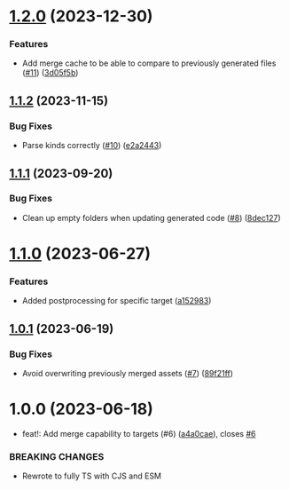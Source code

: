 # [1.2.0](https://github.com/kapetacom/codegen/compare/v1.1.2...v1.2.0) (2023-12-30)


### Features

* Add merge cache to be able to compare to previously generated files ([#11](https://github.com/kapetacom/codegen/issues/11)) ([3d05f5b](https://github.com/kapetacom/codegen/commit/3d05f5bf1281e51c9ac9eb464a8ab46dd003805c))

## [1.1.2](https://github.com/kapetacom/codegen/compare/v1.1.1...v1.1.2) (2023-11-15)

### Bug Fixes

-   Parse kinds correctly ([#10](https://github.com/kapetacom/codegen/issues/10)) ([e2a2443](https://github.com/kapetacom/codegen/commit/e2a24432d8d7aafc92992aeaac675a30ed1ed123))

## [1.1.1](https://github.com/kapetacom/codegen/compare/v1.1.0...v1.1.1) (2023-09-20)

### Bug Fixes

-   Clean up empty folders when updating generated code ([#8](https://github.com/kapetacom/codegen/issues/8)) ([8dec127](https://github.com/kapetacom/codegen/commit/8dec12747d5d0b68745297361e178a1c336288b2))

# [1.1.0](https://github.com/kapetacom/codegen/compare/v1.0.1...v1.1.0) (2023-06-27)

### Features

-   Added postprocessing for specific target ([a152983](https://github.com/kapetacom/codegen/commit/a1529832fe8e7e7bcbd32c0e1fccdd1b2a2844d5))

## [1.0.1](https://github.com/kapetacom/codegen/compare/v1.0.0...v1.0.1) (2023-06-19)

### Bug Fixes

-   Avoid overwriting previously merged assets ([#7](https://github.com/kapetacom/codegen/issues/7)) ([89f21ff](https://github.com/kapetacom/codegen/commit/89f21fff183711388fef46b8dfcd80b7fee2960a))

# 1.0.0 (2023-06-18)

-   feat!: Add merge capability to targets (#6) ([a4a0cae](https://github.com/kapetacom/codegen/commit/a4a0cae738a0cbf1e4290fcdc46d7d0ddf800928)), closes [#6](https://github.com/kapetacom/codegen/issues/6)

### BREAKING CHANGES

-   Rewrote to fully TS with CJS and ESM
